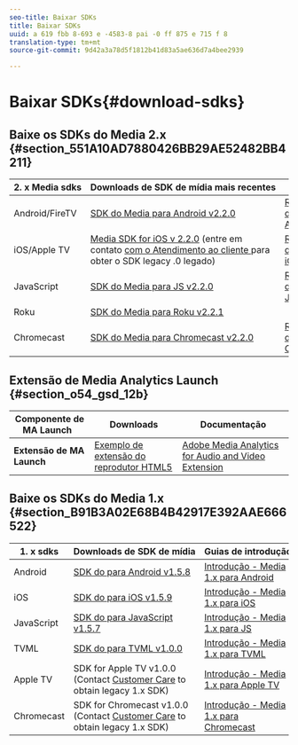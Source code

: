 ```yaml
---
seo-title: Baixar SDKs
title: Baixar SDKs
uuid: a 619 fbb 8-693 e -4583-8 pai -0 ff 875 e 715 f 8
translation-type: tm+mt
source-git-commit: 9d42a3a78d5f1812b41d83a5ae636d7a4bee2939

---
```



# Baixar SDKs{#download-sdks}

## Baixe os SDKs do Media 2.x {#section_551A10AD7880426BB29AE52482BB4211}

| 2. x Media sdks  | Downloads de SDK de mídia mais recentes |  APIs   |  Documentação  |
| --- | --- | --- | --- |
| Android/FireTV | [SDK do Media para Android v2.2.0](https://github.com/Adobe-Marketing-Cloud/media-sdks/releases/tag/android-v2.2.0) | [Referência da API do Android](https://adobe-marketing-cloud.github.io/media-sdks/reference/android/) | [Configurar Android](../sdk-implement/setup/set-up-android.md) |
| iOS/Apple TV | [Media SDK for iOS v 2.2.0](https://github.com/Adobe-Marketing-Cloud/media-sdks/releases/tag/ios-v2.2.0) (entre em contato [com o Atendimento ao cliente ](https://helpx.adobe.com/marketing-cloud/contact-support.html) para obter o SDK legacy .0 legado) | [Referência da API do iOS](https://adobe-marketing-cloud.github.io/media-sdks/reference/ios/) | [Configurar iOS](../sdk-implement/setup/set-up-ios.md) |
| JavaScript | [SDK do Media para JS v2.2.0](https://github.com/Adobe-Marketing-Cloud/media-sdks/releases/tag/js-v2.2.0) | [Referência da API do JS](https://adobe-marketing-cloud.github.io/media-sdks/reference/javascript/) | [Configurar JavaScript](../sdk-implement/setup/set-up-js.md) |
| Roku | [SDK do Media para Roku v2.2.1](https://github.com/Adobe-Marketing-Cloud/media-sdks/releases/tag/roku-v2.2.1) |  | [Configurar Roku](../sdk-implement/setup/set-up-roku.md) |
| Chromecast | [SDK do Media para Chromecast v2.2.0](https://github.com/Adobe-Marketing-Cloud/media-sdks/releases/tag/chromecast-v2.2.0) | [Referência da API do Chromecast](https://adobe-marketing-cloud.github.io/media-sdks/reference/chromecast/) | [Configurar Chromecast](../sdk-implement/setup/set-up-chromecast.md) |

<!--
## Download the Adobe Nielsen 2.x SDKs {#section_ih5_vpz_p1b}

|  &nbsp;Adobe Nielsen 2.x SDKs&nbsp; | Latest&nbsp;Media&nbsp;SDK&nbsp;Downloads&nbsp; | Nielsen&nbsp;Implementation&nbsp;Guides&nbsp; |
|---|---|---|
| **Android** | [VHL for Android v.2.0.1N](https://adobecertifiedmetrics.zendesk.com/hc/en-us/articles/115002514727-VHL-version-2-0-x-N-GA-Release) | [Android 2.1](../nielsen-partnership/dcr-impl/dcr-android-impl-2.1.md) |
| **iOS** | [VHL for iOS v.2.0.1N](https://adobecertifiedmetrics.zendesk.com/hc/en-us/articles/115002514727-VHL-version-2-0-x-N-GA-Release) | [iOS 2.1](../nielsen-partnership/dcr-impl/dcr-ios-impl-2.1.md) |
| **JavaScript** | [VHL for JavaScript v.2.0.1N](https://adobecertifiedmetrics.zendesk.com/hc/en-us/articles/115002514727-VHL-version-2-0-x-N-GA-Release) | [JavaScript 2.1](../nielsen-partnership/dcr-impl/dcr-js-impl-2.1.md) |
-->

## Extensão de Media Analytics Launch {#section_o54_gsd_12b}

| Componente de MA Launch   | Downloads | Documentação |
|---|---|---|
| **Extensão de MA Launch** | [Exemplo de extensão do reprodutor HTML5](https://github.com/adobe/reactor-adobe-va-sample-player) | [Adobe Media Analytics for Audio and Video Extension](https://docs.adobelaunch.com/extension-reference/web/adobe-media-analytics-for-audio-and-video-extension) |

## Baixe os SDKs do Media 1.x {#section_B91B3A02E68B4B42917E392AAE666522}

| 1. x sdks  | Downloads de SDK de mídia  | Guias de introdução  |
| --- | --- | --- |
| Android | [SDK do para Android v1.5.8](https://github.com/Adobe-Marketing-Cloud/video-heartbeat/releases/tag/android-v1.5.8) | [Introdução - Media 1.x para Android](setup/vhl-dev-guide-v15_android.pdf) |
| iOS | [SDK do para iOS v1.5.9](https://github.com/Adobe-Marketing-Cloud/video-heartbeat/releases/tag/ios-v1.5.9) | [Introdução - Media 1.x para iOS](setup/vhl-dev-guide-v15_ios.pdf) |
| JavaScript | [SDK do para JavaScript v1.5.7](https://github.com/Adobe-Marketing-Cloud/video-heartbeat/releases/tag/js-v1.5.7) | [Introdução - Media 1.x para JS](setup/vhl-dev-guide-v15_js.pdf) |
| TVML | [SDK do para TVML v1.0.0](https://github.com/Adobe-Marketing-Cloud/video-heartbeat/releases/tag/tvml-v1.0.0) | [Introdução - Media 1.x para TVML](setup/vhl_tvml.pdf) |
| Apple TV | SDK for Apple TV v1.0.0 (Contact [Customer Care](https://helpx.adobe.com/marketing-cloud/contact-support.html) to obtain legacy 1.x SDK) | [Introdução - Media 1.x para Apple TV](setup/vhl-dev-guide-v1x_appletv.pdf) |
| Chromecast | SDK for Chromecast v1.0.0 (Contact [Customer Care](https://helpx.adobe.com/marketing-cloud/contact-support.html) to obtain legacy 1.x SDK) | [Introdução - Media 1.x para Chromecast](setup/chromecast_1.x_sdk.pdf) |

